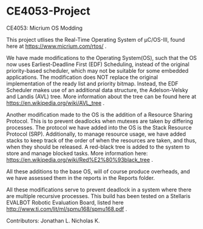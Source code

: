 # CE4053-Project
CE4053: Micrium OS Modding

This project utlises the Real-Time Operating System of µC/OS-III, found here at https://www.micrium.com/rtos/ .

We have made modifications to the Operating System(OS), such that the OS now uses Earliest-Deadline First (EDF) Scheduling, instead of the original priority-based scheduler, which may not be suitable for some embedded applications.
The modification does NOT replace the original implementation of the ready list and priority bitmap.
Instead, the EDF Scheduler makes use of an additional data structure, the Adelson-Velsky and Landis (AVL) tree. 
More information about the tree can be found here at https://en.wikipedia.org/wiki/AVL_tree .

Another modification made to the OS is the addition of a Resource Sharing Protocol.
This is to prevent deadlocks when mutexes are taken by differing processes.
The protocol we have added into the OS is the Stack Resource Protocol (SRP).
Additionally, to manage resource usage, we have added stacks to keep track of the order of when the resources are taken, and thus, when they should be released.
A red-black tree is added to the system to store and manage blocked tasks. More information here: https://en.wikipedia.org/wiki/Red%E2%80%93black_tree .

All these additions to the base OS, will of course produce overheads, and we have assessed them in the reports in the Reports folder.

All these modifications serve to prevent deadlock in a system where there are multiple recursive processes. 
This build has been tested on a Stellaris EVALBOT Robotic Evaluation Board, listed here http://www.ti.com/lit/ml/spmu168/spmu168.pdf . 

Contributors:
Jonathan L.
Nicholas K.

